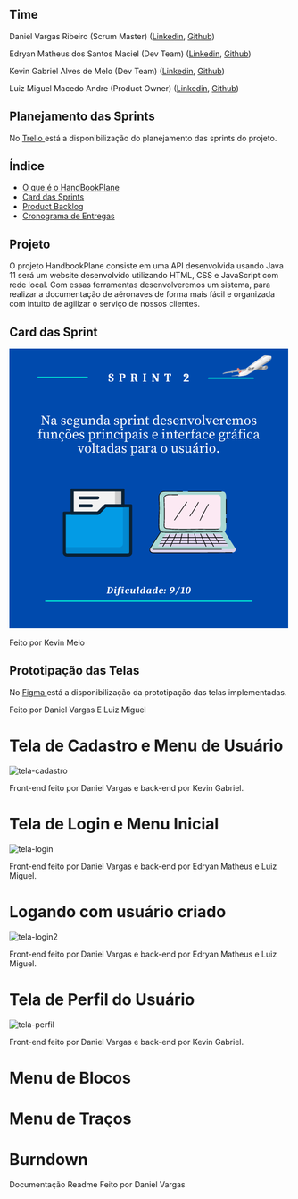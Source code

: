 ## Time

Daniel Vargas Ribeiro (Scrum Master)
([Linkedin](https://www.linkedin.com/in/daniel-vargas-8b806a184/),
[Github](https://github.com/DanVargaa))

Edryan Matheus dos Santos Maciel (Dev Team)
([Linkedin](https://www.linkedin.com/in/edryan-maciel-43538b198/),
[Github](https://github.com/edryan25))

Kevin Gabriel Alves de Melo (Dev Team)
([Linkedin](https://www.linkedin.com/in/kevin-melo-1004/),
[Github](https://github.com/kevingabrielmelo))

Luiz Miguel Macedo Andre (Product Owner)
([Linkedin](https://www.linkedin.com/in/luiz-miguel-475347193/),
[Github](https://github.com/Salitop))


## Planejamento das Sprints
No <a href='https://trello.com/b/n0Ky9r1p/api-4sem'> Trello </a>
está a disponibilização do planejamento das sprints do projeto.

## Índice
* [O que é o HandBookPlane](#projeto)
* [Card das Sprints](#cards-das-sprints)
* [Product Backlog](#lista-de-requisitos)
* [Cronograma de Entregas](#entregas)

## Projeto

O projeto HandbookPlane consiste em uma API desenvolvida usando Java 11 será um website desenvolvido utilizando HTML, CSS e JavaScript com rede local. Com essas ferramentas desenvolveremos um sistema, para realizar a documentação de aéronaves de forma mais fácil e organizada com intuito de agilizar o serviço de nossos clientes.

## Card das Sprint
  ![card_2](https://github.com/Salitop/HandbookPlane_4ADS-A/blob/Sprint-1/Doc/Cards/Card_2.png)

Feito por Kevin Melo

## Prototipação das Telas
No <a href='https://www.figma.com/file/KNN1fCOdvzGhXHruUsJOYl/HandBookPlane?node-id=0%3A1'> Figma </a>
está a disponibilização da prototipação das telas implementadas.

Feito por Daniel Vargas E Luiz Miguel

# Tela de Cadastro e Menu de Usuário

![tela-cadastro](https://media2.giphy.com/media/Zu91KIWkQ6N9jR79Y5/giphy.gif?cid=790b7611a67ce432ca26b0d97dec88248dfed78d7d78f7bf&rid=giphy.gif&ct=g)

Front-end feito por Daniel Vargas e back-end por Kevin Gabriel.

# Tela de Login e Menu Inicial

![tela-login](https://media3.giphy.com/media/XYN0WW65QHVo2vufiE/giphy.gif?cid=790b7611b89621e871c4dab1f14a5c14ce5c4d80fe688a2d&rid=giphy.gif&ct=g)

Front-end feito por Daniel Vargas e back-end por Edryan Matheus e Luiz Miguel.

# Logando com usuário criado

![tela-login2](https://media2.giphy.com/media/MLIUXo1QmFivarRFE1/giphy.gif?cid=790b761152d03b7881197c0f843701154b922f3e839ef845&rid=giphy.gif&ct=g)

Front-end feito por Daniel Vargas e back-end por Edryan Matheus e Luiz Miguel.

# Tela de Perfil do Usuário

![tela-perfil](https://media4.giphy.com/media/EuKOPLwu9KQCMqg7ny/giphy.gif?cid=790b7611083cca12117612e08db080e8853b3e4cd03b431a&rid=giphy.gif&ct=g)

Front-end feito por Daniel Vargas e back-end por Kevin Gabriel.

# Menu de Blocos

# Menu de Traços

# Burndown



Documentação Readme Feito por Daniel Vargas
